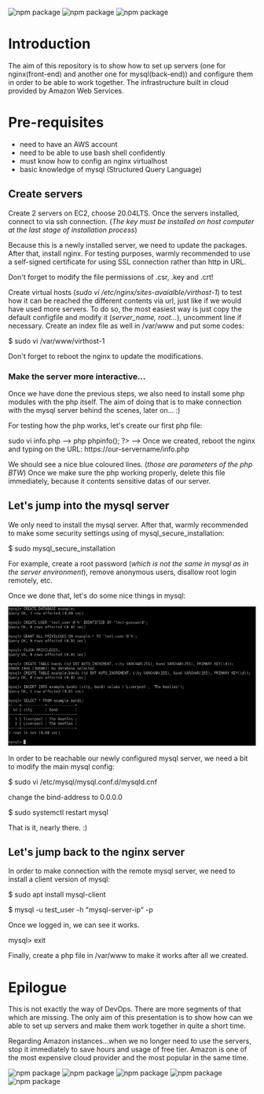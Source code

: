 ![npm package](https://img.shields.io/badge/nginx-1.18.0-brightgreen.svg)
![npm package](https://img.shields.io/badge/php_fpm-7.4.3-blue.svg)
![npm package](https://img.shields.io/badge/mysql-8.0.25-orange.svg)

<h1>Introduction</h1>
The aim of this repository is to show how to set up servers (one for nginx(front-end) and another one for mysql(back-end)) and configure them in order to be able to work together.
The infrastructure built in cloud provided by Amazon Web Services.

<h1>Pre-requisites</h1>

- need to have an AWS account
- need to be able to use bash shell confidently
- must know how to config an nginx virtualhost
- basic knowledge of mysql (Structured Query Language)

<h2>Create servers</h2>

Create 2 servers on EC2, choose 20.04LTS. Once the servers installed, connect to via ssh connection. (*The key must be installed on host computer at the last stage of installation process*)

Because this is a newly installed server, we need to update the packages. After that, install nginx.
For testing purposes, warmly recommended to use a self-signed certificate for using SSL connection rather than http in URL.

Don't forget to modify the file permissions of .csr, .key and .crt!

Create virtual hosts (*sudo vi /etc/nginx/sites-avaialble/virthost-1*) to test how it can be reached the different contents via url, just like if we would have used more servers.
To do so, the most easiest way is just copy the default configfile and modify it (*server_name, root...*), uncomment line if necessary.
Create an index file as well in /var/www and put some codes:

$ sudo vi /var/www/virthost-1

Don't forget to reboot the nginx to update the modifications.

<h3>Make the server more interactive...</h3>
Once we have done the previous steps, we also need to install some php modules with the php itself.
The aim of doing that is to make connection with the mysql server behind the scenes, later on... :)

For testing how the php works, let's create our first php file:

sudo vi info.php --> php phpinfo(); ?> --> Once we created, reboot the nginx and typing on the URL: https://our-servername/info.php

We should see a nice blue coloured lines. (*those are parameters of the php BTW*)
Once we make sure the php working properly, delete this file immediately, because it contents sensitive datas of our server.

<h2>Let's jump into the mysql server</h2>

We only need to install the mysql server. After that, warmly recommended to make some security settings using of mysql_secure_installation:

$ sudo mysql_secure_installation

For example, create a root password (*which is not the same in mysql as in the server environment*), remove anonymous users, disallow root login remotely, etc.

Once we done that, let's do some nice things in mysql:

<!--- ![Image of mysql](https://github-pictures.s3.amazonaws.com/mysql.png) -->
![Image of mysql](https://github.com/SandorJokai/LEMP-stack/blob/master/mysql.png)

In order to be reachable our newly configured mysql server, we need a bit to modify the main mysql config:

$ sudo vi /etc/mysql/mysql.conf.d/mysqld.cnf

change the bind-address to 0.0.0.0

$ sudo systemctl restart mysql

That is it, nearly there. :)

<h2>Let's jump back to the nginx server</h2>

In order to make connection with the remote mysql server, we need to install a client version of mysql:

$ sudo apt install mysql-client

$ mysql -u test_user -h "mysql-server-ip" -p
  
Once we logged in, we can see it works.
  
mysql> exit
  
Finally, create a php file in /var/www to make it works after all we created.
  
<h1>Epilogue</h1>
  
This is not exactly the way of DevOps. There are more segments of that which are missing. The only aim of this presentation is to show how can we able to set up servers and make them work together in quite a short time. 

  Regarding Amazon instances...when we no longer need to use the servers, stop it immediately to save hours and usage of free tier.
  Amazon is one of the most expensive cloud provider and the most popular in the same time.
 

![npm package](https://img.shields.io/badge/nginx-1.18.0-brightgreen.svg)
![npm package](https://img.shields.io/badge/php_fpm-7.4.3-blue.svg)
![npm package](https://img.shields.io/badge/mysql-8.0.25-orange.svg)
![npm package](https://img.shields.io/badge/ubuntu-20.04.2-purple.svg)
![npm package](https://img.shields.io/badge/amazon-aws-yellow.svg)
